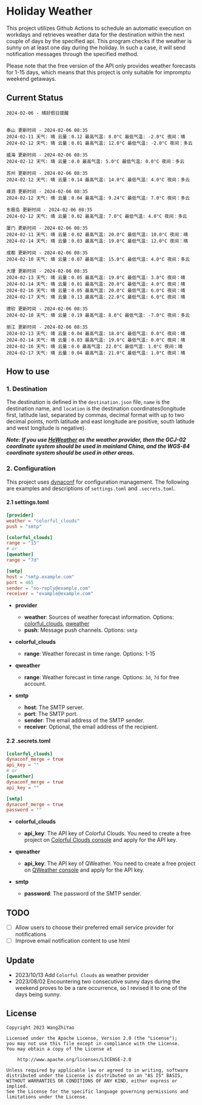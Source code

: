 # Holiday Weather

This project utilizes Github Actions to schedule an automatic execution on workdays and retrieves weather data for the destination within the next couple of days by the  specified api.
This program checks if the weather is sunny on at least one day during the holiday. In such a case, it will send notification messages through the specified method.

Please note that the free version of the API only provides weather forecasts for 1-15 days, which means that this project is only suitable for impromptu weekend getaways.

## Current Status

```
2024-02-06 - 晴好假日提醒


泰山 更新时间 - 2024-02-06 08:35
2024-02-11 天气: 晴 云量：0.12 最高气温: 8.0°C 最低气温: -2.0°C 夜间：晴
2024-02-12 天气: 晴 云量：0.01 最高气温: 12.0°C 最低气温: -2.0°C 夜间：多云

威海 更新时间 - 2024-02-06 08:35
2024-02-12 天气: 晴 云量：0.0 最高气温: 5.0°C 最低气温: 0.0°C 夜间：多云

苏州 更新时间 - 2024-02-06 08:35
2024-02-12 天气: 晴 云量：0.14 最高气温: 14.0°C 最低气温: 4.0°C 夜间：多云

嵊泗 更新时间 - 2024-02-06 08:35
2024-02-12 天气: 晴 云量：0.04 最高气温: 9.24°C 最低气温: 7.0°C 夜间：多云

东极岛 更新时间 - 2024-02-06 08:35
2024-02-12 天气: 晴 云量：0.02 最高气温: 7.0°C 最低气温: 4.0°C 夜间：多云

厦门 更新时间 - 2024-02-06 08:35
2024-02-11 天气: 晴 云量：0.02 最高气温: 20.0°C 最低气温: 10.0°C 夜间：晴
2024-02-14 天气: 晴 云量：0.03 最高气温: 19.0°C 最低气温: 12.0°C 夜间：晴

成都 更新时间 - 2024-02-06 08:35
2024-02-10 天气: 晴 云量：0.07 最高气温: 15.0°C 最低气温: 4.0°C 夜间：多云

大理 更新时间 - 2024-02-06 08:35
2024-02-13 天气: 晴 云量：0.05 最高气温: 19.0°C 最低气温: 3.0°C 夜间：晴
2024-02-14 天气: 晴 云量：0.01 最高气温: 20.0°C 最低气温: 4.0°C 夜间：晴
2024-02-16 天气: 晴 云量：0.05 最高气温: 20.0°C 最低气温: 6.0°C 夜间：晴
2024-02-17 天气: 晴 云量：0.13 最高气温: 22.0°C 最低气温: 6.0°C 夜间：晴

德钦 更新时间 - 2024-02-06 08:35
2024-02-10 天气: 晴 云量：0.19 最高气温: 8.0°C 最低气温: -7.0°C 夜间：多云

丽江 更新时间 - 2024-02-06 08:35
2024-02-13 天气: 晴 云量：0.04 最高气温: 18.0°C 最低气温: 0.0°C 夜间：晴
2024-02-14 天气: 晴 云量：0.03 最高气温: 19.0°C 最低气温: 0.0°C 夜间：晴
2024-02-16 天气: 晴 云量：0.0 最高气温: 22.0°C 最低气温: 1.0°C 夜间：晴
2024-02-17 天气: 晴 云量：0.04 最高气温: 21.0°C 最低气温: 1.0°C 夜间：晴

```

## How to use

### 1. Destination

The destination is defined in the `destination.json` file, `name` is the destination name, and `location` is the destination coordinates(longitude first, latitude last, separated by commas, decimal format with up to two decimal points, north latitude and east longitude are positive, south latitude and west longitude is negative).

***Note: If you use [HeWeather](https://dev.qweather.com/docs/) as the weather provider, then the GCJ-02 coordinate system should be used in mainland China, and the WGS-84 coordinate system should be used in other areas.***

### 2. Configuration

This project uses [dynaconf](https://github.com/dynaconf/dynaconf) for configuration management. The following are examples and descriptions of `settings.toml`  and `.secrets.toml`.

#### 2.1 settings.toml

```toml
[provider]
weather = "colorful_clouds"
push = "smtp"

[colorful_clouds]
range = "15"
# or
[qweather]
range = "7d"

[smtp]
host = "smtp.example.com"
port = 465
sender = "no-reply@example.com"
receiver = "example@example.com"
```
- **provider**
  - **weather**: Sources of weather forecast information. Options: [colorful_clouds](https://docs.caiyunapp.com/docs/daily), [qweather](https://dev.qweather.com/docs/api/weather/weather-daily-forecast/)
  - **push**: Message push channels. Options: `smtp`

- **colorful_clouds**
  - **range**:  Weather forecast in time range. Options: 1-15

- **qweather**
  - **range**: Weather forecast in time range. Options: `3d`, `7d` for free account.

- **smtp**
  - **host**: The SMTP server.
  - **port**: The SMTP port.
  - **sender**: The email address of the SMTP sender.
  - **receiver**: Optional, the email address of the recipient.

#### 2.2 .secrets.toml

```toml
[colorful_clouds]
dynaconf_merge = true
api_key = ""
# or
[qweather]
dynaconf_merge = true
api_key = ""

[smtp]
dynaconf_merge = true
password = ""
```

- **colorful_clouds**
  - **api_key**:  The API key of Colorful Clouds. You need to create a free project on [Colorful Clouds console](https://platform.caiyunapp.com/dashboard/index) and apply for the API key.

- **qweather**
  - **api_key**: The API key of QWeather. You need to create a free project on [QWeather console](https://console.qweather.com/#/console) and apply for the API key.

- **smtp**
  - **password**: The password of the SMTP sender.


## TODO

- [ ] Allow users to choose their preferred email service provider for notifications
- [ ] Improve email notification content to use html

## Update
- 2023/10/13 Add `Colorful Clouds` as weather provider 
- 2023/08/02 Encountering two consecutive sunny days during the weekend proves to be a rare occurrence, so I revised it to one of the days being sunny.

## License

    Copyright 2023 WangZhiYao
    
    Licensed under the Apache License, Version 2.0 (the "License");
    you may not use this file except in compliance with the License.
    You may obtain a copy of the License at
    
        http://www.apache.org/licenses/LICENSE-2.0
    
    Unless required by applicable law or agreed to in writing, software
    distributed under the License is distributed on an "AS IS" BASIS,
    WITHOUT WARRANTIES OR CONDITIONS OF ANY KIND, either express or implied.
    See the License for the specific language governing permissions and
    limitations under the License.
